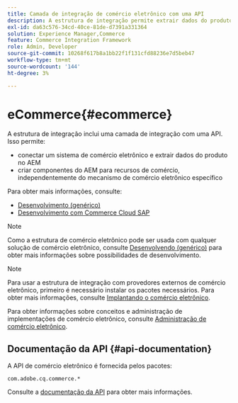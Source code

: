 ```yaml
---
title: Camada de integração de comércio eletrônico com uma API
description: A estrutura de integração permite extrair dados do produto para o AEM e criar componentes do AEM para recursos comerciais.
exl-id: da63c576-34cd-40ce-81de-d7391a331364
solution: Experience Manager,Commerce
feature: Commerce Integration Framework
role: Admin, Developer
source-git-commit: 10268f617b8a1bb22f1f131cfd88236e7d5beb47
workflow-type: tm+mt
source-wordcount: '144'
ht-degree: 3%

---
```


# eCommerce{#ecommerce}

A estrutura de integração inclui uma camada de integração com uma API. Isso permite:

* conectar um sistema de comércio eletrônico e extrair dados do produto no AEM
* criar componentes do AEM para recursos de comércio, independentemente do mecanismo de comércio eletrônico específico

Para obter mais informações, consulte:

* [Desenvolvimento (genérico)](/help/commerce/cif-classic/developing/generic.md)
* [Desenvolvimento com Commerce Cloud SAP](/help/commerce/cif-classic/developing/sap-commerce-cloud.md)

>[!NOTE]
>
>Como a estrutura de comércio eletrônico pode ser usada com qualquer solução de comércio eletrônico, consulte [Desenvolvendo (genérico)](/help/commerce/cif-classic/developing/generic.md) para obter mais informações sobre possibilidades de desenvolvimento.

>[!NOTE]
>
>Para usar a estrutura de integração com provedores externos de comércio eletrônico, primeiro é necessário instalar os pacotes necessários. Para obter mais informações, consulte [Implantando o comércio eletrônico](/help/commerce/cif-classic/deploying/ecommerce.md).
>
>Para obter informações sobre conceitos e administração de implementações de comércio eletrônico, consulte [Administração de comércio eletrônico](/help/commerce/cif-classic/administering/ecommerce.md).

## Documentação da API {#api-documentation}

A API de comércio eletrônico é fornecida pelos pacotes:

`com.adobe.cq.commerce.*`

Consulte a [documentação da API](https://helpx.adobe.com/experience-manager/6-5/sites/developing/using/reference-materials/javadoc/index.html) para obter mais informações.
